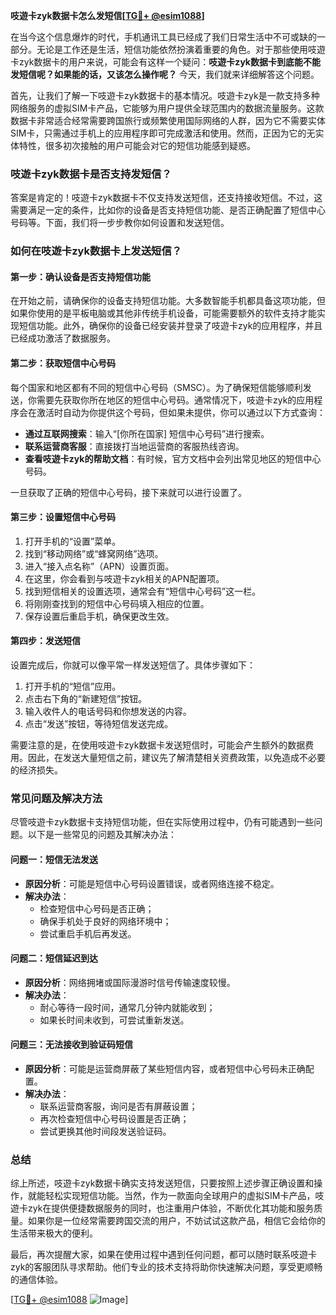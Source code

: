 **吱遊卡zyk数据卡怎么发短信[[TG💪+ @esim1088](https://t.me/s/esim1088)]**

在当今这个信息爆炸的时代，手机通讯工具已经成了我们日常生活中不可或缺的一部分。无论是工作还是生活，短信功能依然扮演着重要的角色。对于那些使用吱遊卡zyk数据卡的用户来说，可能会有这样一个疑问：**吱遊卡zyk数据卡到底能不能发短信呢？如果能的话，又该怎么操作呢？** 今天，我们就来详细解答这个问题。

首先，让我们了解一下吱遊卡zyk数据卡的基本情况。吱遊卡zyk是一款支持多种网络服务的虚拟SIM卡产品，它能够为用户提供全球范围内的数据流量服务。这款数据卡非常适合经常需要跨国旅行或频繁使用国际网络的人群，因为它不需要实体SIM卡，只需通过手机上的应用程序即可完成激活和使用。然而，正因为它的无实体特性，很多初次接触的用户可能会对它的短信功能感到疑惑。

### 吱遊卡zyk数据卡是否支持发短信？

答案是肯定的！吱遊卡zyk数据卡不仅支持发送短信，还支持接收短信。不过，这需要满足一定的条件，比如你的设备是否支持短信功能、是否正确配置了短信中心号码等。下面，我们将一步步教你如何设置和发送短信。

### 如何在吱遊卡zyk数据卡上发送短信？

#### 第一步：确认设备是否支持短信功能

在开始之前，请确保你的设备支持短信功能。大多数智能手机都具备这项功能，但如果你使用的是平板电脑或其他非传统手机设备，可能需要额外的软件支持才能实现短信功能。此外，确保你的设备已经安装并登录了吱遊卡zyk的应用程序，并且已经成功激活了数据服务。

#### 第二步：获取短信中心号码

每个国家和地区都有不同的短信中心号码（SMSC）。为了确保短信能够顺利发送，你需要先获取你所在地区的短信中心号码。通常情况下，吱遊卡zyk的应用程序会在激活时自动为你提供这个号码，但如果未提供，你可以通过以下方式查询：

- **通过互联网搜索**：输入“[你所在国家] 短信中心号码”进行搜索。
- **联系运营商客服**：直接拨打当地运营商的客服热线咨询。
- **查看吱遊卡zyk的帮助文档**：有时候，官方文档中会列出常见地区的短信中心号码。

一旦获取了正确的短信中心号码，接下来就可以进行设置了。

#### 第三步：设置短信中心号码

1. 打开手机的“设置”菜单。
2. 找到“移动网络”或“蜂窝网络”选项。
3. 进入“接入点名称”（APN）设置页面。
4. 在这里，你会看到与吱遊卡zyk相关的APN配置项。
5. 找到短信相关的设置选项，通常会有“短信中心号码”这一栏。
6. 将刚刚查找到的短信中心号码填入相应的位置。
7. 保存设置后重启手机，确保更改生效。

#### 第四步：发送短信

设置完成后，你就可以像平常一样发送短信了。具体步骤如下：

1. 打开手机的“短信”应用。
2. 点击右下角的“新建短信”按钮。
3. 输入收件人的电话号码和你想发送的内容。
4. 点击“发送”按钮，等待短信发送完成。

需要注意的是，在使用吱遊卡zyk数据卡发送短信时，可能会产生额外的数据费用。因此，在发送大量短信之前，建议先了解清楚相关资费政策，以免造成不必要的经济损失。

### 常见问题及解决方法

尽管吱遊卡zyk数据卡支持短信功能，但在实际使用过程中，仍有可能遇到一些问题。以下是一些常见的问题及其解决办法：

#### 问题一：短信无法发送

- **原因分析**：可能是短信中心号码设置错误，或者网络连接不稳定。
- **解决办法**：
  - 检查短信中心号码是否正确；
  - 确保手机处于良好的网络环境中；
  - 尝试重启手机后再发送。

#### 问题二：短信延迟到达

- **原因分析**：网络拥堵或国际漫游时信号传输速度较慢。
- **解决办法**：
  - 耐心等待一段时间，通常几分钟内就能收到；
  - 如果长时间未收到，可尝试重新发送。

#### 问题三：无法接收到验证码短信

- **原因分析**：可能是运营商屏蔽了某些短信内容，或者短信中心号码未正确配置。
- **解决办法**：
  - 联系运营商客服，询问是否有屏蔽设置；
  - 再次检查短信中心号码设置是否正确；
  - 尝试更换其他时间段发送验证码。

### 总结

综上所述，吱遊卡zyk数据卡确实支持发送短信，只要按照上述步骤正确设置和操作，就能轻松实现短信功能。当然，作为一款面向全球用户的虚拟SIM卡产品，吱遊卡zyk在提供便捷数据服务的同时，也注重用户体验，不断优化其功能和服务质量。如果你是一位经常需要跨国交流的用户，不妨试试这款产品，相信它会给你的生活带来极大的便利。

最后，再次提醒大家，如果在使用过程中遇到任何问题，都可以随时联系吱遊卡zyk的客服团队寻求帮助。他们专业的技术支持将助你快速解决问题，享受更顺畅的通信体验。

[[TG💪+ @esim1088](https://t.me/s/esim1088) ![Image](https://i.postimg.cc/4NQfJmqS/Snipaste-2025-05-13-00-14-12.png)]